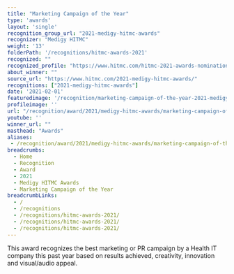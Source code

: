 ```yaml
---
title: "Marketing Campaign of the Year"
type: 'awards'
layout: 'single'
recognition_group_url: "2021-medigy-hitmc-awards"
recognizer: "Medigy HITMC"
weight: '13'
folderPath: '/recognitions/hitmc-awards-2021'
recognized: ""
recognized_profile: "https://www.hitmc.com/hitmc-2021-awards-nominations/"
about_winner: ""
source_url: "https://www.hitmc.com/2021-medigy-hitmc-awards/"
recognitions: ["2021-medigy-hitmc-awards"]
date: '2021-02-01'
featuredimage: '/recognition/marketing-campaign-of-the-year-2021-medigy-hitmc-awards.jpg'
profileimage: ''
url: "/recognition/award/2021/medigy-hitmc-awards/marketing-campaign-of-the-year"
youtube: ''
winner_url: ""
masthead: "Awards"
aliases:
 - /recognition/award/2021/medigy-hitmc-awards/marketing-campaign-of-the-year
breadcrumbs:
  - Home
  - Recognition
  - Award
  - 2021
  - Medigy HITMC Awards
  - Marketing Campaign of the Year
breadcrumbLinks:
  - /
  - /recognitions
  - /recognitions/hitmc-awards-2021/
  - /recognitions/hitmc-awards-2021/
  - /recognitions/hitmc-awards-2021/
---
```


This award recognizes the best marketing or PR campaign by a Health IT company this past year based on results achieved, creativity, innovation and visual/audio appeal.